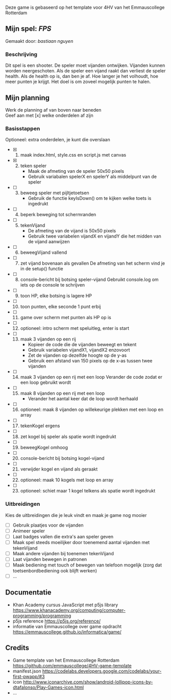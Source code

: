 Deze game is gebaseerd op het template voor 4HV van het Emmauscollege Rotterdam

## Mijn spel: *FPS*
Gemaakt door: *bastiaan nguyen*

### Beschrijving
Dit spel is een shooter. 
De speler moet vijanden ontwijken. 
Vijanden kunnen worden neergeschoten. 
Als de speler een vijand raakt dan verliest de speler health. 
Als de health op is, dan ben je af. 
Hoe langer je het volhoudt, hoe meer punten je krijgt.
Het doel is om zoveel mogelijk punten te halen.

## Mijn planning
Werk de planning af van boven naar beneden<br>
Geef aan met [x] welke onderdelen af zijn

### Basisstappen
Optioneel: extra onderdelen, je kunt die overslaan<br>
- [x] 1. maak index.html, style.css en script.js met canvas
- [x] 2. teken speler
        - Maak de afmeting van de speler 50x50 pixels
        - Gebruik variabalen spelerX en spelerY als middelpunt van de speler
- [ ] 3. beweeg speler met pijltjetoetsen
        - Gebruik de functie keyIsDown() om te kijken welke toets is ingedrukt
- [ ] 4. beperk beweging tot schermranden
- [ ] 5. tekenVijand
        - De afmeting van de vijand is 50x50 pixels
        - Gebruik twee variabelen vijandX en vijandY die het midden van de vijand aanwijzen
- [ ] 6. beweegVijand vallend
- [ ] 7. zet vijand bovenaan als gevallen
    De afmeting van het scherm vind je in de setup() functie
- [ ] 8. console-bericht bij botsing speler-vijand
    Gebruikt console.log om iets op de console te schrijven
- [ ] 9. toon HP, elke botsing is lagere HP
- [ ] 10. toon punten, elke seconde 1 punt erbij
- [ ] 11. game over scherm met punten als HP op is
- [ ] 12. optioneel: intro scherm met speluitleg, enter is start
- [ ] 13. maak 3 vijanden op een rij
        - Kopieer de code die de vijanden beweegt en tekent
        - Gebruik variabelen vijandX1, vijandX2 enzovoort
        - Zet de vijanden op dezelfde hoogte op de y-as
        - Gebruik een afstand van 150 pixels op de x-as tussen twee vijanden
- [ ] 14. maak 3 vijanden op een rij met een loop
    Verander de code zodat er een loop gebruikt wordt
- [ ] 15. maak 8 vijanden op een rij met een loop
        - Verander het aantal keer dat de loop wordt herhaald
- [ ] 16. optioneel: maak 8 vijanden op willekeurige plekken met een loop en array
- [ ] 17. tekenKogel ergens
- [ ] 18. zet kogel bij speler als spatie wordt ingedrukt
- [ ] 19. beweegKogel omhoog
- [ ] 20. console-bericht bij botsing kogel-vijand
- [ ] 21. verwijder kogel en vijand als geraakt
- [ ] 22. optioneel: maak 10 kogels met loop en array
- [ ] 23. optioneel: schiet maar 1 kogel telkens als spatie wordt ingedrukt

### Uitbreidingen
Kies de uitbreidingen die je leuk vindt en maak je game nog mooier
- [ ] Gebruik plaatjes voor de vijanden
- [ ] Animeer speler
- [ ] Laat badges vallen die extra's aan speler geven
- [ ] Maak spel steeds moeilijker door toenemend aantal vijanden met tekenVijand
- [ ] Maak andere vijanden bij toenemen tekenVijand
- [ ] Laat vijanden bewegen in patronen
- [ ] Maak bediening met touch of bewegen van telefoon mogelijk (zorg dat toetsenbordbediening ook blijft werken)
- [ ] ...

## Documentatie
- Khan Academy cursus JavaScript met p5js library 
https://www.khanacademy.org/computing/computer-programming/programming
- p5js reference 
https://p5js.org/reference/
- informatie van Emmauscollege over game opdracht
https://emmauscollege.github.io/informatica/game/

## Credits
- Game template van het Emmauscollege Rotterdam https://github.com/emmauscollege/4HV-game-template
- manifest.json https://codelabs.developers.google.com/codelabs/your-first-pwapp/#3
- icon http://www.iconarchive.com/show/android-lollipop-icons-by-dtafalonso/Play-Games-icon.html
- ...
